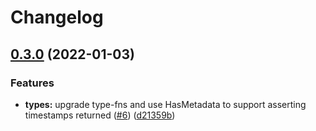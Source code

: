 # Changelog

## [0.3.0](https://www.github.com/uladkasach/sql-dao-generator/compare/v0.2.0...v0.3.0) (2022-01-03)


### Features

* **types:** upgrade type-fns and use HasMetadata to support asserting timestamps returned ([#6](https://www.github.com/uladkasach/sql-dao-generator/issues/6)) ([d21359b](https://www.github.com/uladkasach/sql-dao-generator/commit/d21359bdf47273a4d9845c540a8e014d6e3e8d80))
